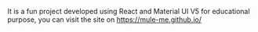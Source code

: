 It is a fun project developed using React and Material UI V5 for educational purpose, you can visit the site on https://mule-me.github.io/
